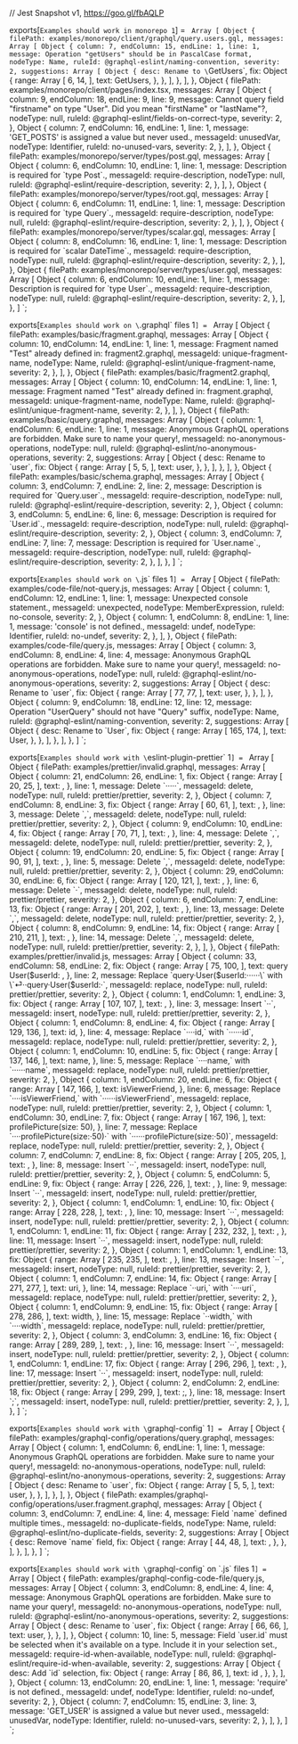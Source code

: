 // Jest Snapshot v1, https://goo.gl/fbAQLP

exports[`Examples should work in monorepo 1`] = `
Array [
  Object {
    filePath: examples/monorepo/client/graphql/query.users.gql,
    messages: Array [
      Object {
        column: 7,
        endColumn: 15,
        endLine: 1,
        line: 1,
        message: Operation "getUsers" should be in PascalCase format,
        nodeType: Name,
        ruleId: @graphql-eslint/naming-convention,
        severity: 2,
        suggestions: Array [
          Object {
            desc: Rename to \`GetUsers\`,
            fix: Object {
              range: Array [
                6,
                14,
              ],
              text: GetUsers,
            },
          },
        ],
      },
    ],
  },
  Object {
    filePath: examples/monorepo/client/pages/index.tsx,
    messages: Array [
      Object {
        column: 9,
        endColumn: 18,
        endLine: 9,
        line: 9,
        message: Cannot query field "firstname" on type "User". Did you mean "firstName" or "lastName"?,
        nodeType: null,
        ruleId: @graphql-eslint/fields-on-correct-type,
        severity: 2,
      },
      Object {
        column: 7,
        endColumn: 16,
        endLine: 1,
        line: 1,
        message: 'GET_POSTS' is assigned a value but never used.,
        messageId: unusedVar,
        nodeType: Identifier,
        ruleId: no-unused-vars,
        severity: 2,
      },
    ],
  },
  Object {
    filePath: examples/monorepo/server/types/post.gql,
    messages: Array [
      Object {
        column: 6,
        endColumn: 10,
        endLine: 1,
        line: 1,
        message: Description is required for \`type Post\`.,
        messageId: require-description,
        nodeType: null,
        ruleId: @graphql-eslint/require-description,
        severity: 2,
      },
    ],
  },
  Object {
    filePath: examples/monorepo/server/types/root.gql,
    messages: Array [
      Object {
        column: 6,
        endColumn: 11,
        endLine: 1,
        line: 1,
        message: Description is required for \`type Query\`.,
        messageId: require-description,
        nodeType: null,
        ruleId: @graphql-eslint/require-description,
        severity: 2,
      },
    ],
  },
  Object {
    filePath: examples/monorepo/server/types/scalar.gql,
    messages: Array [
      Object {
        column: 8,
        endColumn: 16,
        endLine: 1,
        line: 1,
        message: Description is required for \`scalar DateTime\`.,
        messageId: require-description,
        nodeType: null,
        ruleId: @graphql-eslint/require-description,
        severity: 2,
      },
    ],
  },
  Object {
    filePath: examples/monorepo/server/types/user.gql,
    messages: Array [
      Object {
        column: 6,
        endColumn: 10,
        endLine: 1,
        line: 1,
        message: Description is required for \`type User\`.,
        messageId: require-description,
        nodeType: null,
        ruleId: @graphql-eslint/require-description,
        severity: 2,
      },
    ],
  },
]
`;

exports[`Examples should work on \`.graphql\` files 1`] = `
Array [
  Object {
    filePath: examples/basic/fragment.graphql,
    messages: Array [
      Object {
        column: 10,
        endColumn: 14,
        endLine: 1,
        line: 1,
        message: Fragment named "Test" already defined in:
	fragment2.graphql,
        messageId: unique-fragment-name,
        nodeType: Name,
        ruleId: @graphql-eslint/unique-fragment-name,
        severity: 2,
      },
    ],
  },
  Object {
    filePath: examples/basic/fragment2.graphql,
    messages: Array [
      Object {
        column: 10,
        endColumn: 14,
        endLine: 1,
        line: 1,
        message: Fragment named "Test" already defined in:
	fragment.graphql,
        messageId: unique-fragment-name,
        nodeType: Name,
        ruleId: @graphql-eslint/unique-fragment-name,
        severity: 2,
      },
    ],
  },
  Object {
    filePath: examples/basic/query.graphql,
    messages: Array [
      Object {
        column: 1,
        endColumn: 6,
        endLine: 1,
        line: 1,
        message: Anonymous GraphQL operations are forbidden. Make sure to name your query!,
        messageId: no-anonymous-operations,
        nodeType: null,
        ruleId: @graphql-eslint/no-anonymous-operations,
        severity: 2,
        suggestions: Array [
          Object {
            desc: Rename to \`user\`,
            fix: Object {
              range: Array [
                5,
                5,
              ],
              text:  user,
            },
          },
        ],
      },
    ],
  },
  Object {
    filePath: examples/basic/schema.graphql,
    messages: Array [
      Object {
        column: 3,
        endColumn: 7,
        endLine: 2,
        line: 2,
        message: Description is required for \`Query.user\`.,
        messageId: require-description,
        nodeType: null,
        ruleId: @graphql-eslint/require-description,
        severity: 2,
      },
      Object {
        column: 3,
        endColumn: 5,
        endLine: 6,
        line: 6,
        message: Description is required for \`User.id\`.,
        messageId: require-description,
        nodeType: null,
        ruleId: @graphql-eslint/require-description,
        severity: 2,
      },
      Object {
        column: 3,
        endColumn: 7,
        endLine: 7,
        line: 7,
        message: Description is required for \`User.name\`.,
        messageId: require-description,
        nodeType: null,
        ruleId: @graphql-eslint/require-description,
        severity: 2,
      },
    ],
  },
]
`;

exports[`Examples should work on \`.js\` files 1`] = `
Array [
  Object {
    filePath: examples/code-file/not-query.js,
    messages: Array [
      Object {
        column: 1,
        endColumn: 12,
        endLine: 1,
        line: 1,
        message: Unexpected console statement.,
        messageId: unexpected,
        nodeType: MemberExpression,
        ruleId: no-console,
        severity: 2,
      },
      Object {
        column: 1,
        endColumn: 8,
        endLine: 1,
        line: 1,
        message: 'console' is not defined.,
        messageId: undef,
        nodeType: Identifier,
        ruleId: no-undef,
        severity: 2,
      },
    ],
  },
  Object {
    filePath: examples/code-file/query.js,
    messages: Array [
      Object {
        column: 3,
        endColumn: 8,
        endLine: 4,
        line: 4,
        message: Anonymous GraphQL operations are forbidden. Make sure to name your query!,
        messageId: no-anonymous-operations,
        nodeType: null,
        ruleId: @graphql-eslint/no-anonymous-operations,
        severity: 2,
        suggestions: Array [
          Object {
            desc: Rename to \`user\`,
            fix: Object {
              range: Array [
                77,
                77,
              ],
              text:  user,
            },
          },
        ],
      },
      Object {
        column: 9,
        endColumn: 18,
        endLine: 12,
        line: 12,
        message: Operation "UserQuery" should not have "Query" suffix,
        nodeType: Name,
        ruleId: @graphql-eslint/naming-convention,
        severity: 2,
        suggestions: Array [
          Object {
            desc: Rename to \`User\`,
            fix: Object {
              range: Array [
                165,
                174,
              ],
              text: User,
            },
          },
        ],
      },
    ],
  },
]
`;

exports[`Examples should work with \`eslint-plugin-prettier\` 1`] = `
Array [
  Object {
    filePath: examples/prettier/invalid.graphql,
    messages: Array [
      Object {
        column: 21,
        endColumn: 26,
        endLine: 1,
        fix: Object {
          range: Array [
            20,
            25,
          ],
          text: ,
        },
        line: 1,
        message: Delete \`·····\`,
        messageId: delete,
        nodeType: null,
        ruleId: prettier/prettier,
        severity: 2,
      },
      Object {
        column: 7,
        endColumn: 8,
        endLine: 3,
        fix: Object {
          range: Array [
            60,
            61,
          ],
          text: ,
        },
        line: 3,
        message: Delete \`,\`,
        messageId: delete,
        nodeType: null,
        ruleId: prettier/prettier,
        severity: 2,
      },
      Object {
        column: 9,
        endColumn: 10,
        endLine: 4,
        fix: Object {
          range: Array [
            70,
            71,
          ],
          text: ,
        },
        line: 4,
        message: Delete \`,\`,
        messageId: delete,
        nodeType: null,
        ruleId: prettier/prettier,
        severity: 2,
      },
      Object {
        column: 19,
        endColumn: 20,
        endLine: 5,
        fix: Object {
          range: Array [
            90,
            91,
          ],
          text: ,
        },
        line: 5,
        message: Delete \`,\`,
        messageId: delete,
        nodeType: null,
        ruleId: prettier/prettier,
        severity: 2,
      },
      Object {
        column: 29,
        endColumn: 30,
        endLine: 6,
        fix: Object {
          range: Array [
            120,
            121,
          ],
          text: ,
        },
        line: 6,
        message: Delete \`·\`,
        messageId: delete,
        nodeType: null,
        ruleId: prettier/prettier,
        severity: 2,
      },
      Object {
        column: 6,
        endColumn: 7,
        endLine: 13,
        fix: Object {
          range: Array [
            201,
            202,
          ],
          text: ,
        },
        line: 13,
        message: Delete \`,\`,
        messageId: delete,
        nodeType: null,
        ruleId: prettier/prettier,
        severity: 2,
      },
      Object {
        column: 8,
        endColumn: 9,
        endLine: 14,
        fix: Object {
          range: Array [
            210,
            211,
          ],
          text: ,
        },
        line: 14,
        message: Delete \`,\`,
        messageId: delete,
        nodeType: null,
        ruleId: prettier/prettier,
        severity: 2,
      },
    ],
  },
  Object {
    filePath: examples/prettier/invalid.js,
    messages: Array [
      Object {
        column: 33,
        endColumn: 58,
        endLine: 2,
        fix: Object {
          range: Array [
            75,
            100,
          ],
          text: 
  query User($userId: ,
        },
        line: 2,
        message: Replace \`query·User($userId:······\` with \`⏎··query·User($userId:·\`,
        messageId: replace,
        nodeType: null,
        ruleId: prettier/prettier,
        severity: 2,
      },
      Object {
        column: 1,
        endColumn: 1,
        endLine: 3,
        fix: Object {
          range: Array [
            107,
            107,
          ],
          text:   ,
        },
        line: 3,
        message: Insert \`··\`,
        messageId: insert,
        nodeType: null,
        ruleId: prettier/prettier,
        severity: 2,
      },
      Object {
        column: 1,
        endColumn: 8,
        endLine: 4,
        fix: Object {
          range: Array [
            129,
            136,
          ],
          text:       id,
        },
        line: 4,
        message: Replace \`····id,\` with \`······id\`,
        messageId: replace,
        nodeType: null,
        ruleId: prettier/prettier,
        severity: 2,
      },
      Object {
        column: 1,
        endColumn: 10,
        endLine: 5,
        fix: Object {
          range: Array [
            137,
            146,
          ],
          text:       name,
        },
        line: 5,
        message: Replace \`····name,\` with \`······name\`,
        messageId: replace,
        nodeType: null,
        ruleId: prettier/prettier,
        severity: 2,
      },
      Object {
        column: 1,
        endColumn: 20,
        endLine: 6,
        fix: Object {
          range: Array [
            147,
            166,
          ],
          text:       isViewerFriend,
        },
        line: 6,
        message: Replace \`····isViewerFriend,\` with \`······isViewerFriend\`,
        messageId: replace,
        nodeType: null,
        ruleId: prettier/prettier,
        severity: 2,
      },
      Object {
        column: 1,
        endColumn: 30,
        endLine: 7,
        fix: Object {
          range: Array [
            167,
            196,
          ],
          text:       profilePicture(size: 50),
        },
        line: 7,
        message: Replace \`····profilePicture(size:·50)·\` with \`······profilePicture(size:·50)\`,
        messageId: replace,
        nodeType: null,
        ruleId: prettier/prettier,
        severity: 2,
      },
      Object {
        column: 7,
        endColumn: 7,
        endLine: 8,
        fix: Object {
          range: Array [
            205,
            205,
          ],
          text:   ,
        },
        line: 8,
        message: Insert \`··\`,
        messageId: insert,
        nodeType: null,
        ruleId: prettier/prettier,
        severity: 2,
      },
      Object {
        column: 5,
        endColumn: 5,
        endLine: 9,
        fix: Object {
          range: Array [
            226,
            226,
          ],
          text:   ,
        },
        line: 9,
        message: Insert \`··\`,
        messageId: insert,
        nodeType: null,
        ruleId: prettier/prettier,
        severity: 2,
      },
      Object {
        column: 1,
        endColumn: 1,
        endLine: 10,
        fix: Object {
          range: Array [
            228,
            228,
          ],
          text:   ,
        },
        line: 10,
        message: Insert \`··\`,
        messageId: insert,
        nodeType: null,
        ruleId: prettier/prettier,
        severity: 2,
      },
      Object {
        column: 1,
        endColumn: 1,
        endLine: 11,
        fix: Object {
          range: Array [
            232,
            232,
          ],
          text:   ,
        },
        line: 11,
        message: Insert \`··\`,
        messageId: insert,
        nodeType: null,
        ruleId: prettier/prettier,
        severity: 2,
      },
      Object {
        column: 1,
        endColumn: 1,
        endLine: 13,
        fix: Object {
          range: Array [
            235,
            235,
          ],
          text:   ,
        },
        line: 13,
        message: Insert \`··\`,
        messageId: insert,
        nodeType: null,
        ruleId: prettier/prettier,
        severity: 2,
      },
      Object {
        column: 1,
        endColumn: 7,
        endLine: 14,
        fix: Object {
          range: Array [
            271,
            277,
          ],
          text:     uri,
        },
        line: 14,
        message: Replace \`··uri,\` with \`····uri\`,
        messageId: replace,
        nodeType: null,
        ruleId: prettier/prettier,
        severity: 2,
      },
      Object {
        column: 1,
        endColumn: 9,
        endLine: 15,
        fix: Object {
          range: Array [
            278,
            286,
          ],
          text:     width,
        },
        line: 15,
        message: Replace \`··width,\` with \`····width\`,
        messageId: replace,
        nodeType: null,
        ruleId: prettier/prettier,
        severity: 2,
      },
      Object {
        column: 3,
        endColumn: 3,
        endLine: 16,
        fix: Object {
          range: Array [
            289,
            289,
          ],
          text:   ,
        },
        line: 16,
        message: Insert \`··\`,
        messageId: insert,
        nodeType: null,
        ruleId: prettier/prettier,
        severity: 2,
      },
      Object {
        column: 1,
        endColumn: 1,
        endLine: 17,
        fix: Object {
          range: Array [
            296,
            296,
          ],
          text:   ,
        },
        line: 17,
        message: Insert \`··\`,
        messageId: insert,
        nodeType: null,
        ruleId: prettier/prettier,
        severity: 2,
      },
      Object {
        column: 2,
        endColumn: 2,
        endLine: 18,
        fix: Object {
          range: Array [
            299,
            299,
          ],
          text: ;,
        },
        line: 18,
        message: Insert \`;\`,
        messageId: insert,
        nodeType: null,
        ruleId: prettier/prettier,
        severity: 2,
      },
    ],
  },
]
`;

exports[`Examples should work with \`graphql-config\` 1`] = `
Array [
  Object {
    filePath: examples/graphql-config/operations/query.graphql,
    messages: Array [
      Object {
        column: 1,
        endColumn: 6,
        endLine: 1,
        line: 1,
        message: Anonymous GraphQL operations are forbidden. Make sure to name your query!,
        messageId: no-anonymous-operations,
        nodeType: null,
        ruleId: @graphql-eslint/no-anonymous-operations,
        severity: 2,
        suggestions: Array [
          Object {
            desc: Rename to \`user\`,
            fix: Object {
              range: Array [
                5,
                5,
              ],
              text:  user,
            },
          },
        ],
      },
    ],
  },
  Object {
    filePath: examples/graphql-config/operations/user.fragment.graphql,
    messages: Array [
      Object {
        column: 3,
        endColumn: 7,
        endLine: 4,
        line: 4,
        message: Field \`name\` defined multiple times.,
        messageId: no-duplicate-fields,
        nodeType: Name,
        ruleId: @graphql-eslint/no-duplicate-fields,
        severity: 2,
        suggestions: Array [
          Object {
            desc: Remove \`name\` field,
            fix: Object {
              range: Array [
                44,
                48,
              ],
              text: ,
            },
          },
        ],
      },
    ],
  },
]
`;

exports[`Examples should work with \`graphql-config\` on \`.js\` files 1`] = `
Array [
  Object {
    filePath: examples/graphql-config-code-file/query.js,
    messages: Array [
      Object {
        column: 3,
        endColumn: 8,
        endLine: 4,
        line: 4,
        message: Anonymous GraphQL operations are forbidden. Make sure to name your query!,
        messageId: no-anonymous-operations,
        nodeType: null,
        ruleId: @graphql-eslint/no-anonymous-operations,
        severity: 2,
        suggestions: Array [
          Object {
            desc: Rename to \`user\`,
            fix: Object {
              range: Array [
                66,
                66,
              ],
              text:  user,
            },
          },
        ],
      },
      Object {
        column: 10,
        line: 5,
        message: Field \`user.id\` must be selected when it's available on a type.
Include it in your selection set.,
        messageId: require-id-when-available,
        nodeType: null,
        ruleId: @graphql-eslint/require-id-when-available,
        severity: 2,
        suggestions: Array [
          Object {
            desc: Add \`id\` selection,
            fix: Object {
              range: Array [
                86,
                86,
              ],
              text: id ,
            },
          },
        ],
      },
      Object {
        column: 13,
        endColumn: 20,
        endLine: 1,
        line: 1,
        message: 'require' is not defined.,
        messageId: undef,
        nodeType: Identifier,
        ruleId: no-undef,
        severity: 2,
      },
      Object {
        column: 7,
        endColumn: 15,
        endLine: 3,
        line: 3,
        message: 'GET_USER' is assigned a value but never used.,
        messageId: unusedVar,
        nodeType: Identifier,
        ruleId: no-unused-vars,
        severity: 2,
      },
    ],
  },
]
`;
